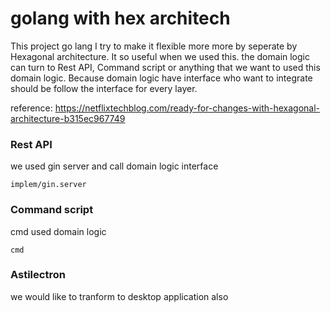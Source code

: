 # golang with hex architech

This project go lang I try to make it flexible more more by seperate by Hexagonal architecture. It so useful when we used this. the domain logic can turn to Rest API, Command script or anything that we want to used this domain logic. Because domain logic have interface who want to integrate should be follow the interface for every layer.

reference: https://netflixtechblog.com/ready-for-changes-with-hexagonal-architecture-b315ec967749

### Rest API 
we used gin server and call domain logic interface
```
implem/gin.server
```

### Command script 
cmd used domain logic
```
cmd
```

### Astilectron
we would like to tranform to desktop application also